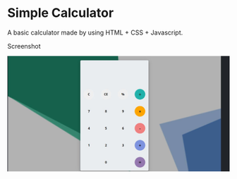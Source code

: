 # Simple Calculator
A basic calculator made by using HTML + CSS + Javascript.

Screenshot

![](screenshot.JPG)
